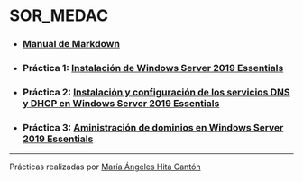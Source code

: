 # SOR_MEDAC
 
- ### [Manual de Markdown](Manual_Markdown/README.md)
- ### Práctica 1: [Instalación de Windows Server 2019 Essentials](P1/README.md)
- ### Práctica 2: [Instalación y configuración de los servicios DNS y DHCP en Windows Server 2019 Essentials](P2/README.md)
- ### Práctica 3: [Aministración de dominios en Windows Server 2019 Essentials](P3/README.md)

---

Prácticas realizadas por [María Ángeles Hita Cantón](https://github.com/shesaesir/SOR_MEDAC)
